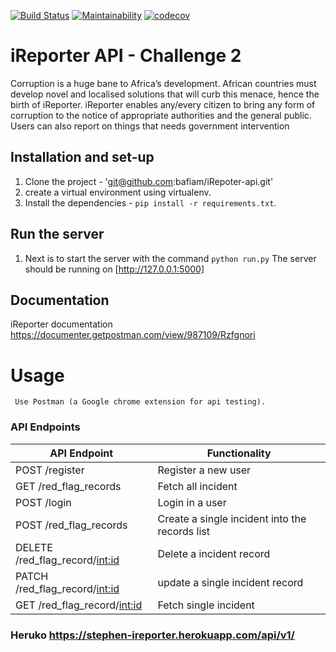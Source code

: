 [![Build Status](https://travis-ci.com/bafiam/iRepoter-api.svg?branch=develop)](https://travis-ci.com/bafiam/iRepoter-api)
[![Maintainability](https://api.codeclimate.com/v1/badges/7da98dcd5b7420e1ad71/maintainability)](https://codeclimate.com/github/bafiam/iRepoter-api/maintainability)
[![codecov](https://codecov.io/gh/bafiam/iRepoter-api/branch/develop/graph/badge.svg)](https://codecov.io/gh/bafiam/iRepoter-api)

# iReporter API - Challenge 2
Corruption is a huge bane to Africa’s development. African countries must develop novel and
localised solutions that will curb this menace, hence the birth of iReporter. iReporter enables
any/every citizen to bring any form of corruption to the notice of appropriate authorities and the
general public. Users can also report on things that needs government intervention

## Installation and set-up
1. Clone the project - 'git@github.com:bafiam/iRepoter-api.git'
2. create a virtual environment using virtualenv.
3. Install the dependencies - `pip install -r requirements.txt`.

## Run the server
1. Next is to start the server with the command `python run.py`
       The server should be running on [http://127.0.0.1:5000]

## Documentation
iReporter documentation <https://documenter.getpostman.com/view/987109/Rzfgnori>       
# Usage
     Use Postman (a Google chrome extension for api testing).
     
### API Endpoints
| API Endpoint | Functionality |
| -----------  | ------------- |
| POST /register |  Register a new user |
| GET /red_flag_records |  Fetch all incident |
| POST /login |  Login in a user |
| POST /red_flag_records |  Create a single incident into the records list|
| DELETE /red_flag_record/<int:id> |  Delete a incident record |
| PATCH /red_flag_record/<int:id> |  update a single incident record |
| GET /red_flag_record/<int:id> |  Fetch single incident |
 ### Heruko <https://stephen-ireporter.herokuapp.com/api/v1/>

